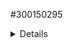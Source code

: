    #300150295

   <details> 
     
   ''' powershell
   Success Restart Needed Exit Code      Feature Result
   ------- -------------- ---------      --------------
   True    No             Success        {Active Directory Domain Services, Group P...
   '''
   <details> 

   Status   Name               DisplayName
------   ----               -----------
Running  NTDS               Active Directory Domain Services

   <detail> 
   '''
   AllowedDNSSuffixes                 : {}
   ChildDomains                       : {}
   ComputersContainer                 : CN=Computers,DC=DC300150295-00,DC=local
   DeletedObjectsContainer            : CN=Deleted Objects,DC=DC300150295-00,DC=local
   DistinguishedName                  : DC=DC300150295-00,DC=local
   DNSRoot                            : DC300150295-00.local
   DomainControllersContainer         : OU=Domain Controllers,DC=DC300150295-00,DC=local
   DomainMode                         : Windows2016Domain
   DomainSID                          : S-1-5-21-447135690-91861430-3213525697
   ForeignSecurityPrincipalsContainer : CN=ForeignSecurityPrincipals,DC=DC300150295-00,DC=local
   Forest                             : DC300150295-00.local
   InfrastructureMaster               : DC300150295.DC300150295-00.local
   LastLogonReplicationInterval       :
   LinkedGroupPolicyObjects           : {CN={31B2F340-016D-11D2-945F-00C04FB984F9},CN=Policies,CN=System,DC=DC300150295-00
                                     ,DC=local}
   LostAndFoundContainer              : CN=LostAndFound,DC=DC300150295-00,DC=local
   ManagedBy                          :
   Name                               : DC300150295-00
   NetBIOSName                        : DC300150295-00
   ObjectClass                        : domainDNS
   ObjectGUID                         : 1fe7e920-f5a3-49e3-8c1e-9b2c2997f964
   ParentDomain                       :
   PDCEmulator                        : DC300150295.DC300150295-00.local
   PublicKeyRequiredPasswordRolling   : True
   QuotasContainer                    : CN=NTDS Quotas,DC=DC300150295-00,DC=local
   ReadOnlyReplicaDirectoryServers    : {}
   ReplicaDirectoryServers            : {DC300150295.DC300150295-00.local}
   RIDMaster                          : DC300150295.DC300150295-00.local
   SubordinateReferences              : {DC=ForestDnsZones,DC=DC300150295-00,DC=local,
                                     DC=DomainDnsZones,DC=DC300150295-00,DC=local,
                                     CN=Configuration,DC=DC300150295-00,DC=local}
   SystemsContainer                   : CN=System,DC=DC300150295-00,DC=local
   UsersContainer                     : CN=Users,DC=DC300150295-00,DC=local


   ApplicationPartitions : {DC=ForestDnsZones,DC=DC300150295-00,DC=local, DC=DomainDnsZones,DC=DC300150295-00,DC=local}
   CrossForestReferences : {}
   DomainNamingMaster    : DC300150295.DC300150295-00.local
   Domains               : {DC300150295-00.local}
   ForestMode            : Windows2016Forest
   GlobalCatalogs        : {DC300150295.DC300150295-00.local}
   Name                  : DC300150295-00.local
   PartitionsContainer   : CN=Partitions,CN=Configuration,DC=DC300150295-00,DC=local
   RootDomain            : DC300150295-00.local
   SchemaMaster          : DC300150295.DC300150295-00.local
   Sites                 : {Default-First-Site-Name}
   SPNSuffixes           : {}
   UPNSuffixes           : {}
   '''
   <detail> 
